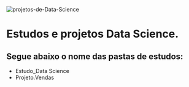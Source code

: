 
![projetos-de-Data-Science](https://user-images.githubusercontent.com/90196377/138764086-a3169bc6-2243-4872-8cde-c07b6e412a27.jpg)


# **Estudos e projetos Data Science.**
## Segue abaixo o nome das pastas de estudos:
- Estudo_Data Science
- Projeto.Vendas


